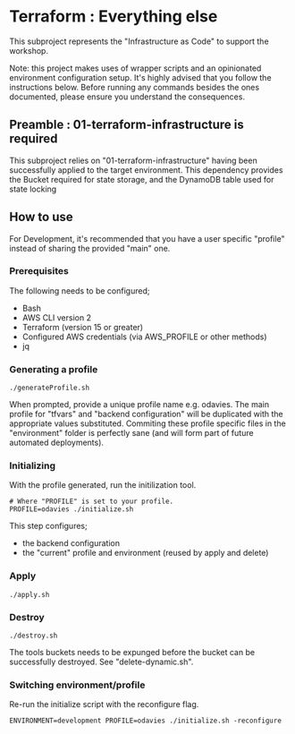 # Terraform : Everything else

This subproject represents the "Infrastructure as Code" to support the workshop.

Note: this project makes uses of wrapper scripts and an opinionated environment configuration setup.
It's highly advised that you follow the instructions below. Before running any commands besides the
ones documented, please ensure you understand the consequences.

## Preamble : 01-terraform-infrastructure is required

This subproject relies on "01-terraform-infrastructure" having been successfully applied 
to the target environment. This dependency provides the Bucket required for state storage, and 
the DynamoDB table used for state locking

## How to use

For Development, it's recommended that you have a user specific "profile" instead of sharing
the provided "main" one.

### Prerequisites 

The following needs to be configured;

- Bash
- AWS CLI version 2
- Terraform (version 15 or greater)
- Configured AWS credentials (via AWS\_PROFILE or other methods)
- jq

### Generating a profile

```
./generateProfile.sh
```
When prompted, provide a unique profile name e.g. odavies. The main profile for "tfvars" and 
"backend configuration" will be duplicated with the appropriate values substituted. Commiting
these profile specific files in the "environment" folder is perfectly sane (and will form part
of future automated deployments).

### Initializing

With the profile generated, run the initilization tool.

```
# Where "PROFILE" is set to your profile.
PROFILE=odavies ./initialize.sh
```

This step configures;

- the backend configuration
- the "current" profile and environment (reused by apply and delete)

### Apply

```
./apply.sh
```
### Destroy

```
./destroy.sh
```

The tools buckets needs to be expunged before the bucket can be successfully destroyed. See "delete-dynamic.sh".

### Switching environment/profile

Re-run the initialize script with the reconfigure flag.

```
ENVIRONMENT=development PROFILE=odavies ./initialize.sh -reconfigure
```
